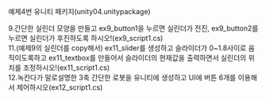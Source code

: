 예제4번 유니티 패키지(unity04.unitypackage)   

9.간단한 실린더 모양을 만들고 ex9_button1을 누르면 실린더가 전진, ex9_button2를 누르면 실린더가 후진하도록 하시오!(ex9_script1.cs)   
11.(예제9의 실린더를 copy해서) ex11_slider를 생성하고 슬라이더가 0~1.8사이로 움직이도록하고 ex11_textbox를 만들어서 슬라이더의 현재값을 출력하면서 실린더의 위치를 조정하시오!(ex11_script1.cs)   
12.녹칸다가 말로설명한 3축 간단한 로봇을 유니티에 생성하고 UI에 버튼 6개를 이용해서 제어하시오(ex12_script1.cs)
